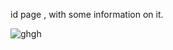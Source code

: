 

id page , with some information on it.

![ghgh](https://user-images.githubusercontent.com/78962708/147848283-8977cfbe-d4b4-4bd4-a53e-0c7891a43375.png)
